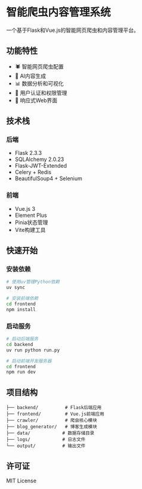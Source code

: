# 智能爬虫内容管理系统

一个基于Flask和Vue.js的智能网页爬虫和内容管理平台。

## 功能特性

- 🕷️ 智能网页爬虫配置
- 🤖 AI内容生成
- 📊 数据分析和可视化
- 🔐 用户认证和权限管理
- 📱 响应式Web界面

## 技术栈

### 后端
- Flask 2.3.3
- SQLAlchemy 2.0.23
- Flask-JWT-Extended
- Celery + Redis
- BeautifulSoup4 + Selenium

### 前端
- Vue.js 3
- Element Plus
- Pinia状态管理
- Vite构建工具

## 快速开始

### 安装依赖

```bash
# 使用uv管理Python依赖
uv sync

# 安装前端依赖
cd frontend
npm install
```

### 启动服务

```bash
# 启动后端服务
cd backend
uv run python run.py

# 启动前端开发服务器
cd frontend
npm run dev
```

## 项目结构

```
├── backend/          # Flask后端应用
├── frontend/         # Vue.js前端应用
├── crawler/          # 爬虫核心模块
├── blog_generator/   # 博客生成模块
├── data/            # 数据存储目录
├── logs/            # 日志文件
└── output/          # 输出文件
```

## 许可证

MIT License